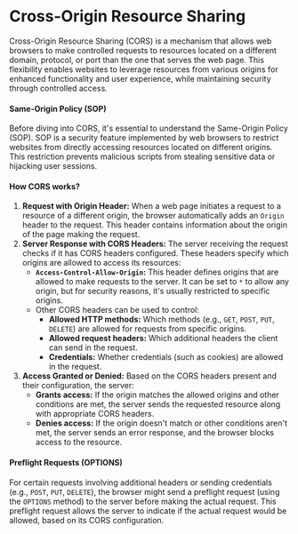# Cross-Origin Resource Sharing

Cross-Origin Resource Sharing (CORS) is a mechanism that allows web browsers to make controlled requests to resources located on a different domain, protocol, or port than the one that serves the web page. This flexibility enables websites to leverage resources from various origins for enhanced functionality and user experience, while maintaining security through controlled access.

#### Same-Origin Policy (SOP)

Before diving into CORS, it's essential to understand the Same-Origin Policy (SOP). SOP is a security feature implemented by web browsers to restrict websites from directly accessing resources located on different origins. This restriction prevents malicious scripts from stealing sensitive data or hijacking user sessions.

#### How CORS works?

1. **Request with Origin Header:** When a web page initiates a request to a resource of a different origin, the browser automatically adds an `Origin` header to the request. This header contains information about the origin of the page making the request.
2. **Server Response with CORS Headers:** The server receiving the request checks if it has CORS headers configured. These headers specify which origins are allowed to access its resources:
   * **`Access-Control-Allow-Origin`:** This header defines origins that are allowed to make requests to the server. It can be set to `*` to allow any origin, but for security reasons, it's usually restricted to specific origins.
   * Other CORS headers can be used to control:
     * **Allowed HTTP methods:** Which methods (e.g., `GET`, `POST`, `PUT`, `DELETE`) are allowed for requests from specific origins.
     * **Allowed request headers:** Which additional headers the client can send in the request.
     * **Credentials:** Whether credentials (such as cookies) are allowed in the request.
3. **Access Granted or Denied:** Based on the CORS headers present and their configuration, the server:
   * **Grants access:** If the origin matches the allowed origins and other conditions are met, the server sends the requested resource along with appropriate CORS headers.
   * **Denies access:** If the origin doesn't match or other conditions aren't met, the server sends an error response, and the browser blocks access to the resource.

#### Preflight Requests (OPTIONS)

For certain requests involving additional headers or sending credentials (e.g., `POST`, `PUT`, `DELETE`), the browser might send a preflight request (using the `OPTIONS` method) to the server before making the actual request. This preflight request allows the server to indicate if the actual request would be allowed, based on its CORS configuration.
